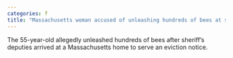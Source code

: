 ```yaml
---
categories: f
title: "Massachusetts woman accused of unleashing hundreds of bees at sheriff’s deputies"
---
```

The 55-year-old allegedly unleashed hundreds of bees after sheriff’s deputies arrived at a Massachusetts home to serve an eviction notice.